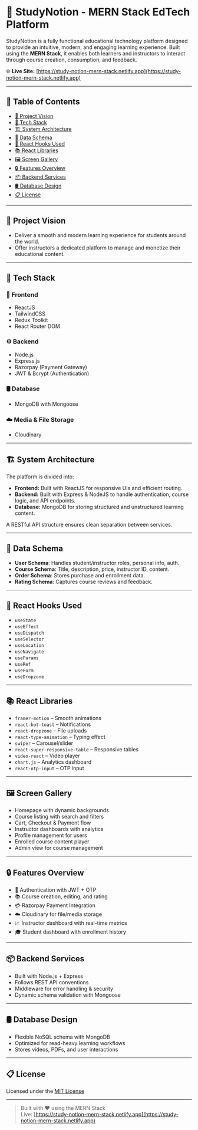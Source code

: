 # 📘 StudyNotion - MERN Stack EdTech Platform

StudyNotion is a fully functional educational technology platform designed to provide an intuitive, modern, and engaging learning experience. Built using the **MERN Stack**, it enables both learners and instructors to interact through course creation, consumption, and feedback.

🌐 **Live Site:** [https://study-notion-mern-stack.netlify.app](https://study-notion-mern-stack.netlify.app)

---

## 📑 Table of Contents

- [🎯 Project Vision](#-project-vision)
- [🧰 Tech Stack](#-tech-stack)
- [🏗 System Architecture](#-system-architecture)
- [🧬 Data Schema](#-data-schema)
- [🔗 React Hooks Used](#-react-hooks-used)
- [📚 React Libraries](#-react-libraries)
- [🖼 Screen Gallery](#-screen-gallery)
- [🔒 Features Overview](#-features-overview)
- [📦 Backend Services](#-backend-services)
- [🛢 Database Design](#-database-design)
- [📋 License](#-license)

---

## 🎯 Project Vision

- Deliver a smooth and modern learning experience for students around the world.
- Offer instructors a dedicated platform to manage and monetize their educational content.

---

## 🧰 Tech Stack

### 🎨 Frontend
- ReactJS
- TailwindCSS
- Redux Toolkit
- React Router DOM

### ⚙️ Backend
- Node.js
- Express.js
- Razorpay (Payment Gateway)
- JWT & Bcrypt (Authentication)

### 🛢 Database
- MongoDB with Mongoose

### ☁️ Media & File Storage
- Cloudinary

---

## 🏗 System Architecture

The platform is divided into:
- **Frontend:** Built with ReactJS for responsive UIs and efficient routing.
- **Backend:** Built with Express & NodeJS to handle authentication, course logic, and API endpoints.
- **Database:** MongoDB for storing structured and unstructured learning content.

A RESTful API structure ensures clean separation between services.

---

## 🧬 Data Schema

- **User Schema**: Handles student/instructor roles, personal info, auth.
- **Course Schema**: Title, description, price, instructor ID, content.
- **Order Schema**: Stores purchase and enrollment data.
- **Rating Schema**: Captures course reviews and feedback.

---

## 🔗 React Hooks Used

- `useState`
- `useEffect`
- `useDispatch`
- `useSelector`
- `useLocation`
- `useNavigate`
- `useParams`
- `useRef`
- `useForm`
- `useDropzone`

---

## 📚 React Libraries

- `framer-motion` – Smooth animations
- `react-hot-toast` – Notifications
- `react-dropzone` – File uploads
- `react-type-animation` – Typing effect
- `swiper` – Carousel/slider
- `react-super-responsive-table` – Responsive tables
- `video-react` – Video player
- `chart.js` – Analytics dashboard
- `react-otp-input` – OTP input

---

## 🖼 Screen Gallery

- Homepage with dynamic backgrounds
- Course listing with search and filters
- Cart, Checkout & Payment flow
- Instructor dashboards with analytics
- Profile management for users
- Enrolled course content player
- Admin view for course management

---

## 🔒 Features Overview

- 🔐 Authentication with JWT + OTP
- 📚 Course creation, editing, and rating
- 💳 Razorpay Payment Integration
- ☁️ Cloudinary for file/media storage
- 📈 Instructor dashboard with real-time metrics
- 🎓 Student dashboard with enrollment history

---

## 📦 Backend Services

- Built with Node.js + Express
- Follows REST API conventions
- Middleware for error handling & security
- Dynamic schema validation with Mongoose

---

## 🛢 Database Design

- Flexible NoSQL schema with MongoDB
- Optimized for read-heavy learning workflows
- Stores videos, PDFs, and user interactions

---

## 📋 License

Licensed under the [MIT License](LICENSE)

---

> Built with ❤️ using the MERN Stack  
> Live: [https://study-notion-mern-stack.netlify.app](https://study-notion-mern-stack.netlify.app)








 
